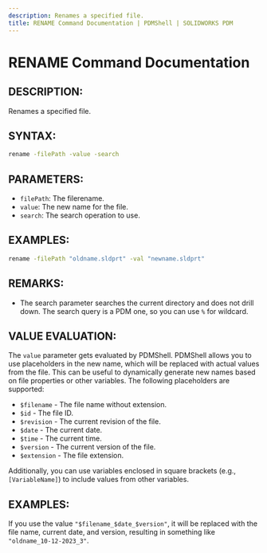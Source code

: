 ```yaml
---
description: Renames a specified file.
title: RENAME Command Documentation | PDMShell | SOLIDWORKS PDM
---
```

# RENAME Command Documentation

## DESCRIPTION:
Renames a specified file.

## SYNTAX:
```bash
rename -filePath -value -search
```
## PARAMETERS:
- `filePath`: The filerename.
- `value`: The new name for the file.
- `search`: The search operation to use.

## EXAMPLES:
```bash
rename -filePath "oldname.sldprt" -val "newname.sldprt"
```
## REMARKS:
- The search parameter searches the current directory and does not drill down. The search query is a PDM one, so you can use `%` for wildcard.

## VALUE EVALUATION:
The `value` parameter gets evaluated by PDMShell. PDMShell allows you to use placeholders in the new name, which will be replaced with actual values from the file. This can be useful to dynamically generate new names based on file properties or other variables. The following placeholders are supported:

- `$filename` - The file name without extension.
- `$id` - The file ID.
- `$revision` - The current revision of the file.
- `$date` - The current date.
- `$time` - The current time.
- `$version` - The current version of the file.
- `$extension` - The file extension.

Additionally, you can use variables enclosed in square brackets (e.g., `[VariableName]`) to include values from other variables.

## EXAMPLES:
If you use the value `"$filename_$date_$version"`, it will be replaced with the file name, current date, and version, resulting in something like `"oldname_10-12-2023_3"`.